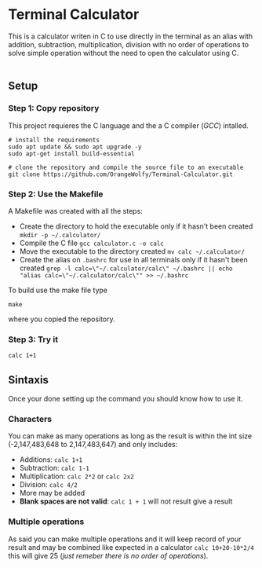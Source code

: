 # Terminal Calculator

This is a calculator writen in C to use directly in the terminal as an alias with addition, subtraction, multiplication, division with no order of operations to solve simple operation without the need to open the calculator using C.
</br><br>

## Setup

### Step 1: Copy repository
This project requieres the C language and the a C compiler (*GCC*) intalled.
```
# install the requirements
sudo apt update && sudo apt upgrade -y
sudo apt-get install build-essential

# clone the repository and compile the source file to an executable
git clone https://github.com/OrangeWolfy/Terminal-Calculator.git
```

### Step 2: Use the Makefile
A Makefile was created with all the steps:
- Create the directory to hold the executable only if it hasn't been created `mkdir -p ~/.calculator/`
- Compile the C file `gcc calculator.c -o calc`
- Move the executable to the directory created `mv calc ~/.calculator/`
- Create the alias on `.bashrc` for use in all terminals only if it hasn't been created `grep -l calc=\"~/.calculator/calc\" ~/.bashrc || echo "alias calc=\"~/.calculator/calc\"" >> ~/.bashrc`

To build use the make file type
```
make
```
where you copied the repository.

### Step 3: Try it
```
calc 1+1
```

## Sintaxis
Once your done setting up the command you should know how to use it.

### Characters
You can make as many operations as long as the result is within the int size (-2,147,483,648 to 2,147,483,647) and only includes:
* Additions: `calc 1+1`
* Subtraction: `calc 1-1`
* Multiplication: `calc 2*2` or `calc 2x2`
* Division: `calc 4/2`
* More may be added
* **Blank spaces are not valid**: `calc 1 + 1` will not result give a result

### Multiple operations
As said you can make multiple operations and it will keep record of your result and may be combined like expected in a calculator
`calc 10+20-10*2/4` this will give 25 (*just remeber there is no order of operations*).
